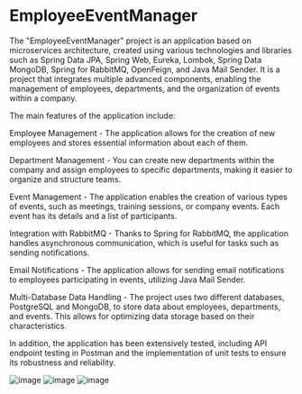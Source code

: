 # EmployeeEventManager

The "EmployeeEventManager" project is an application based on microservices architecture, created using various technologies and libraries
such as Spring Data JPA, Spring Web, Eureka, Lombok, Spring Data MongoDB, Spring for RabbitMQ, OpenFeign, and Java Mail Sender.
It is a project that integrates multiple advanced components, enabling the management of employees, departments, and the organization of events within a company.

The main features of the application include:

Employee Management - The application allows for the creation of new employees and stores essential information about each of them.

Department Management - You can create new departments within the company and assign employees to specific departments, making it easier to organize and structure teams.

Event Management - The application enables the creation of various types of events, such as meetings, training sessions, or company events. Each event has its details and a list of participants.

Integration with RabbitMQ - Thanks to Spring for RabbitMQ, the application handles asynchronous communication, which is useful for tasks such as sending notifications.

Email Notifications - The application allows for sending email notifications to employees participating in events, utilizing Java Mail Sender.

Multi-Database Data Handling - The project uses two different databases, PostgreSQL and MongoDB, to store data about employees, departments, and events. This allows for optimizing data storage based on their characteristics.

In addition, the application has been extensively tested, including API endpoint testing in Postman and the implementation of unit tests to ensure its robustness and reliability.

![image](https://github.com/TomaszHamerla/EmployeeEventManager/assets/137602795/2806fefa-a8e6-4a6c-9641-51b864952a70)
![image](https://github.com/TomaszHamerla/EmployeeEventManager/assets/137602795/f1058b51-f93d-4c66-b5f2-1107816057fa)
![image](https://github.com/TomaszHamerla/EmployeeEventManager/assets/137602795/46700667-283e-48d7-bb9c-f5a888ae39ab)



